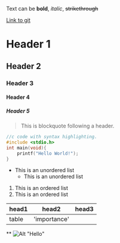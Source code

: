Text can be **bold**, _italic_, ~~strikethrough~~

[Link to git](http://github.com)

# Header 1
## Header 2
### Header 3
#### Header 4
##### Header 5

> This is blockquote following a header.

```c
//c code with syntax highlighting.
#include <stdio.h>
int main(void){
	printf("Hello World!");
}
```

* This is an unordered list
    * This is an unordered list


1. This is an ordered list
2. This is an ordered list

|head1  |head2       |head3  |
|:------|------------|-------|
|table  |'importance'|	     |


**
![Alt "Hello"](http://guides.github.com/activities/hello-world/branching.png)

